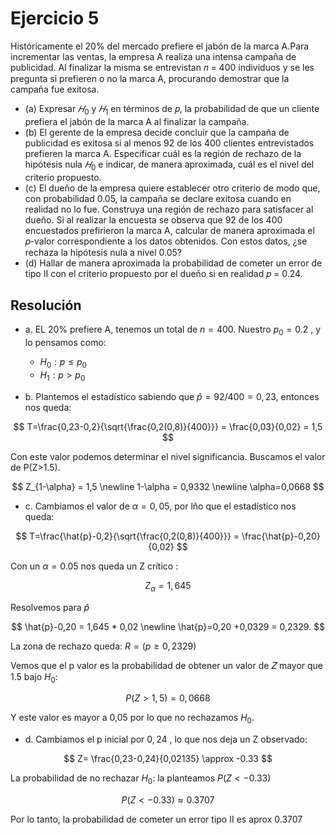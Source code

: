 # Ejercicio 5
Históricamente el 20% del mercado prefiere el jabón de la marca A.Para incrementar las ventas, la empresa A realiza una intensa campaña de publicidad. Al finalizar la misma se entrevistan 𝑛 = 400 individuos y se les pregunta si prefieren o no la marca A, procurando demostrar que la campaña fue exitosa.
* (a) Expresar $𝐻_0$ y $𝐻_1$ en términos de 𝑝, la probabilidad de que un cliente prefiera el jabón de la marca A al finalizar la campaña. 
* (b) El gerente de la empresa decide concluir que la campaña de publicidad es exitosa si al menos 92 de los 400 clientes entrevistados prefieren la marca A. Especificar cuál es la región de rechazo de la hipótesis nula $𝐻_0$ e indicar, de manera aproximada, cuál es el nivel del criterio propuesto. 
* (c) El dueño de la empresa quiere establecer otro criterio de modo que, con probabilidad 0.05, la campaña se declare exitosa cuando en realidad no lo fue. Construya una región de rechazo para satisfacer al dueño. Si al realizar la encuesta se observa que 92 de los 400 encuestados prefirieron la marca A, calcular de manera aproximada el 𝑝-valor correspondiente a los datos obtenidos. Con estos datos, ¿se rechaza la hipótesis nula a nivel 0.05? 
* (d) Hallar de manera aproximada la probabilidad de cometer un error de tipo II con el criterio propuesto por el dueño si en realidad 𝑝 = 0.24.  

## Resolución 
* a. EL 20% prefiere A, tenemos un total de $n=400$. 
Nuestro $p_0 = 0.2$ , y lo pensamos como:  

    * $H_0 : p \leq p_0$
    * $H_1: p >p_0$

* b. Plantemos el estadístico sabiendo que $\hat{p}=92/400 = 0,23$, entonces nos queda:

$$
T=\frac{0,23-0,2}{\sqrt{\frac{0,2(0,8)}{400}}} = \frac{0,03}{0,02} = 1,5
$$  

Con este valor podemos determinar el nivel significancia. Buscamos el valor de P(Z>1.5).  

$$
Z_{1-\alpha} = 1,5 \newline 1-\alpha = 0,9332 \newline \alpha=0,0668
$$  

* c. Cambiamos el valor de $\alpha =0,05$, por lño que el estadístico nos queda:  

$$
T=\frac{\hat{p}-0,2}{\sqrt{\frac{0,2(0,8)}{400}}} = \frac{\hat{p}-0,20}{0,02}
$$  

Con un $\alpha = 0.05$ nos queda un Z crítico : 

$$
Z_{\alpha} = 1,645
$$  

Resolvemos para $\hat{p}$  

$$
\hat{p}-0,20 = 1,645 * 0,02 \newline \hat{p}=0,20 +0,0329 = 0,2329. 
$$  

La zona de rechazo queda: $R=(p \geq 0,2329)$  

Vemos que el p valor es la probabilidad de obtener un valor de 𝑍 mayor que 1.5 bajo $H_0$:   

$$
P(Z>1,5) = 0,0668
$$  

Y este valor es mayor a 0,05 por lo que no rechazamos $H_0$.  

* d.
Cambiamos el p inicial por $0,24$ , lo que nos deja un Z observado: 

$$
Z= \frac{0,23-0,24}{0,02135} \approx -0.33
$$  

La probabilidad de no rechazar $H_0$: la planteamos $P(Z<-0.33)$

$$
P(Z<-0.33) \approx 0.3707
$$  

Por lo tanto, la probabilidad de cometer un error tipo II es aprox 0.3707